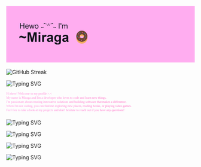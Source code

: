 <style>
  @font-face {
    font-family: 'FiraCode';
    src: url('Font/FiraCode-SemiBold.ttf') format('truetype');
  }

  .my-font {
    font-family: 'FiraCode';
  }
</style>

![Header Image](./Imgos/download.png)
<!-- <style>
.center {
  display: block;
  margin-left: auto;
  margin-right: auto;
  width: 100%;
}
</style>
<img src = "./Imgos/download.png" class = "center"> -->


![GitHub Streak](https://streak-stats.demolab.com?user=AVMiraga&theme=transparent&hide_border=true&mode=weekly)

![Typing SVG](https://readme-typing-svg.demolab.com?font=Fira+Code&duration=1250&pause=10&color=ffadf0&center=true&multiline=true&repeat=false&width=435&height=68&lines=-%3D%3D%3D%3D%3D%3D%3D%3D%3D%3D%3D%3D%3D%3D%3D%3D%3D%3D%3D%3D%3D%3D%3D%3D%3D%3D%3D-;%F0%9F%A5%91INTRODUCTION%3A)
<!--
This section will be introduction page.
-->

<svg viewBox="0 0 1820 200" width="100%" height="auto">
  <defs>
    <linearGradient id="gradient" x1="0" y1="0" x2="100%" y2="0">
      <stop offset="0%" stop-color="#ff91de"/>
      <stop offset="50%" stop-color="#ff73c9"/>
      <stop offset="100%" stop-color="#ff4eb1"/>
    </linearGradient>
    <mask id="text-mask">
      <text x="0" y="0" fill="white" font-size="30" class="my-font"alignment-baseline="text-before-edge">Hi there! Welcome to my profile >.<</text>
      <text x="0" y="40" fill="white" font-size="30" class="my-font"alignment-baseline="text-before-edge">My name is Miraga and I'm a developer who loves to code and learn new things.</text>
      <text x="0" y="80" fill="white" font-size="30" class="my-font" alignment-baseline="text-before-edge">I'm passionate about creating innovative solutions and building software that makes a difference.</text>
      <text x="0" y="120" fill="white" font-size="30" class="my-font"alignment-baseline="text-before-edge">When I'm not coding, you can find me exploring new places, reading books, or playing video games.</text>
      <text x="0" y="160" fill="white" font-size="30" class="my-font"alignment-baseline="text-before-edge">Feel free to take a look at my projects and don't hesitate to reach out if you have any questions!</text>
    </mask>
  </defs>
  <rect x="0" y="0" width="100%" height="100%" fill="url(#gradient)" mask="url(#text-mask)"/>
</svg>

<!--
This section will be introduction page.
-->

![Typing SVG](https://readme-typing-svg.demolab.com?font=Fira+Code&duration=1250&pause=10&color=ff91de&center=true&multiline=true&repeat=false&width=435&height=68&lines=-%3D%3D%3D%3D%3D%3D%3D%3D%3D%3D%3D%3D%3D%3D%3D%3D%3D%3D%3D%3D%3D%3D%3D%3D%3D%3D%3D-;%F0%9F%A5%91INTRODUCTION%3A)

![Typing SVG](https://readme-typing-svg.demolab.com?font=Fira+Code&duration=1250&pause=10&color=ff73c9&center=true&multiline=true&repeat=false&width=435&height=68&lines=-%3D%3D%3D%3D%3D%3D%3D%3D%3D%3D%3D%3D%3D%3D%3D%3D%3D%3D%3D%3D%3D%3D%3D%3D%3D%3D%3D-;%F0%9F%A5%91INTRODUCTION%3A)

![Typing SVG](https://readme-typing-svg.demolab.com?font=Fira+Code&duration=1250&pause=10&color=ff4eb1&center=true&multiline=true&repeat=false&width=435&height=68&lines=-%3D%3D%3D%3D%3D%3D%3D%3D%3D%3D%3D%3D%3D%3D%3D%3D%3D%3D%3D%3D%3D%3D%3D%3D%3D%3D%3D-;%F0%9F%A5%91INTRODUCTION%3A)

![Typing SVG](https://readme-typing-svg.demolab.com?font=Fira+Code&duration=1250&pause=10&color=ff0096&center=true&multiline=true&repeat=false&width=435&height=68&lines=-%3D%3D%3D%3D%3D%3D%3D%3D%3D%3D%3D%3D%3D%3D%3D%3D%3D%3D%3D%3D%3D%3D%3D%3D%3D%3D%3D-;%F0%9F%A5%91INTRODUCTION%3A)






<!--
### Hi there 👋
\~🚧 UNDER CONSTRUCTION 🚧\~
~~ BELOW LINES WILL NOT BE INCLUDED, MAYBE FOR NOW. IT'S CLICHE AND I'LL TRY TO AVOID TO USE THEM. ~~
**AVMiraga/AVMiraga** is a ✨ _special_ ✨ repository because its `README.md` (this file) appears on your GitHub profile.

Here are some ideas to get you started:

- 🔭 I’m currently working on ...
- 🌱 I’m currently learning ...
- 👯 I’m looking to collaborate on ...
- 🤔 I’m looking for help with ...
- 💬 Ask me about ...
- 📫 How to reach me: ...
- 😄 Pronouns: ...
- ⚡ Fun fact: ...
~~ ABOVE LINES WILL NOT BE INCLUDED MAYBE FOR NOW, IT'S CLICHE AND I'LL TRY TO AVOID TO USE THEM. ~~
-->

